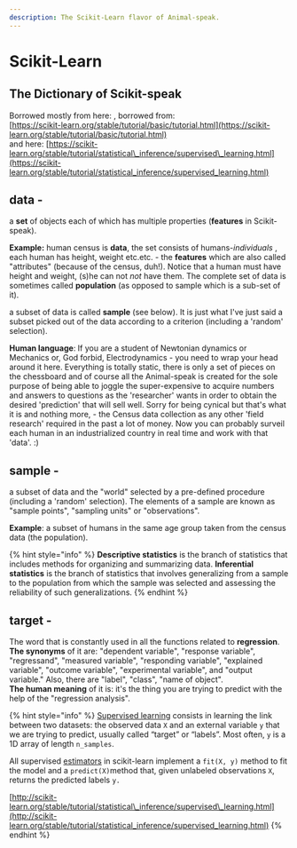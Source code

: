 ```yaml
---
description: The Scikit-Learn flavor of Animal-speak.
---
```


# Scikit-Learn

## The Dictionary of Scikit-speak

Borrowed mostly from here: , borrowed from:   
[https://scikit-learn.org/stable/tutorial/basic/tutorial.html](https://scikit-learn.org/stable/tutorial/basic/tutorial.html)   
and here: [https://scikit-learn.org/stable/tutorial/statistical\_inference/supervised\_learning.html](https://scikit-learn.org/stable/tutorial/statistical_inference/supervised_learning.html)

## **data -**

a **set** of objects each of which has multiple properties \(**features** in Scikit-speak\).  
  
**Example:** human census is **data**, the set consists of humans-_individuals_ , each human has height, weight etc.etc. - the **features** which are also called "attributes" \(because of the census, duh!\). Notice that a human must have height and weight, \(s\)he can not _not_ have them. The complete set of data is sometimes called **population** \(as opposed to sample which is a sub-set of it\).

a subset of data is called **sample** \(see below\). It is just what I've just said  a subset picked out of the data according to a criterion \(including a 'random' selection\).

**Human language**: If you are a student of Newtonian dynamics or Mechanics or, God forbid, Electrodynamics - you need to wrap your head around it here. Everything is totally static, there is only a set of pieces on the chessboard and of course all the Animal-speak is created for the sole purpose of being able to joggle the super-expensive to acquire numbers and answers to questions as the 'researcher' wants in order to obtain the desired 'prediction' that will sell well. Sorry for being cynical but that's what it is and nothing more, - the Census data collection as any other 'field research' required in the past a lot of money. Now you can probably surveil each human in an industrialized country in real time and work with that 'data'. :\)

## sample -

a subset of data and the "world" selected by a pre-defined procedure \(including a 'random' selection\). The elements of a sample are known as "sample points", "sampling units" or "observations".  
  
**Example**: a subset of humans in the same age group taken from the census data \(the population\).

{% hint style="info" %}
**Descriptive statistics** is the branch of statistics that includes methods for organizing and summarizing data. **Inferential statistics** is the branch of statistics that involves generalizing from a sample to the population from which the sample was selected and assessing the reliability of such generalizations.
{% endhint %}

## **target** - 

The word that is constantly used in all the functions related to **regression**.   
**The synonyms** of it are: "dependent variable", "response variable", "regressand", "measured variable", "responding variable", "explained variable", "outcome variable", "experimental variable", and "output variable." Also, there are "label", "class", "name of object".   
**The human meaning** of it is: it's the thing you are trying to predict with the help of the "regression analysis".

{% hint style="info" %}
[Supervised learning](https://scikit-learn.org/stable/supervised_learning.html#supervised-learning) consists in learning the link between two datasets: the observed data `X` and an external variable `y` that we are trying to predict, usually called “target” or “labels”. Most often, `y` is a 1D array of length `n_samples`.

All supervised [estimators](https://en.wikipedia.org/wiki/Estimator) in scikit-learn implement a `fit(X, y)` method to fit the model and a `predict(X)`method that, given unlabeled observations `X`, returns the predicted labels `y.`

[http://scikit-learn.org/stable/tutorial/statistical\_inference/supervised\_learning.html](http://scikit-learn.org/stable/tutorial/statistical_inference/supervised_learning.html)
{% endhint %}

